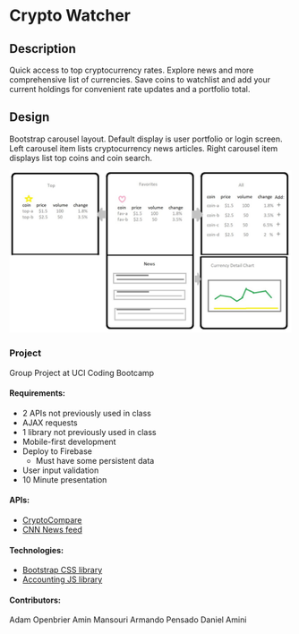 # Crypto Watcher

## Description
Quick access to top cryptocurrency rates. Explore news and more comprehensive list of currencies. Save coins to watchlist and add your current holdings for convenient rate updates and a portfolio total.

## Design
Bootstrap carousel layout. Default display is user portfolio or login screen. Left carousel item lists cryptocurrency news articles. Right carousel item displays list top coins and coin search.

![App Wireframe](assets/images/wireframe.jpg)

### Project
Group Project at UCI Coding Bootcamp

#### Requirements:
- 2 APIs not previously used in class
- AJAX requests
- 1 library not previously used in class
- Mobile-first development
- Deploy to Firebase
  - Must have some persistent data
- User input validation
- 10 Minute presentation

#### APIs: 
- [CryptoCompare](https://min-api.cryptocompare.com/)
- [CNN News feed](https://newsapi.org/s/cnn-api)

#### Technologies: 
- [Bootstrap CSS library](https://getbootstrap.com/)
- [Accounting JS library](https://openexchangerates.github.io/accounting.js/)

#### Contributors:
Adam Openbrier
Amin Mansouri
Armando Pensado
Daniel Amini
